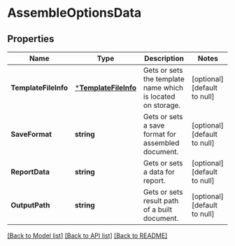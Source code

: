 # AssembleOptionsData

## Properties
Name | Type | Description | Notes
------------ | ------------- | ------------- | -------------
**TemplateFileInfo** | [***TemplateFileInfo**](TemplateFileInfo.md) | Gets or sets the template name which is located on storage. | [optional] [default to null]
**SaveFormat** | **string** | Gets or sets a save format for assembled document. | [optional] [default to null]
**ReportData** | **string** | Gets or sets a data for report. | [optional] [default to null]
**OutputPath** | **string** | Gets or sets result path of a built document. | [optional] [default to null]

[[Back to Model list]](../README.md#documentation-for-models) [[Back to API list]](../README.md#documentation-for-api-endpoints) [[Back to README]](../README.md)


